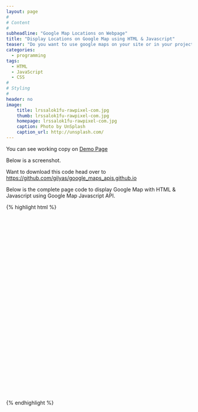 ```yaml
---
layout: page
#
# Content
#
subheadline: "Google Map Locations on Webpage"
title: "Display Locations on Google Map using HTML & Javascript"
teaser: "Do you want to use google maps on your site or in your project and wondering where to start? Than you likely will like the integration of <em>Google Maps</em>. It enables you to display Maps and put locations marakers on maps that looks in each browser delicious."
categories:
  - programming
tags:
  - HTML
  - JavaScript
  - CSS
#
# Styling
#
header: no
image:
    title: lrssalok1fu-rawpixel-com.jpg
    thumb: lrssalok1fu-rawpixel-com.jpg
    homepage: lrssalok1fu-rawpixel-com.jpg
    caption: Photo by UnSplash
    caption_url: http://unsplash.com/
---
```

You can see working copy on <a href="https://gilyas.github.io/google_maps_apis.github.io/google_maps_places_api/google_map_places.html" target=_blank>Demo Page</a><br/>

Below is a screenshot.<br/>
<img src="{{ site.urlimg }}screenshots/lrssalok1fu-rawpixel-com.jpg" alt=""><br/>

Want to download this code head over to <a href="https://github.com/gilyas/google_maps_apis.github.io" target=_blank>https://github.com/gilyas/google_maps_apis.github.io</a><br/>

Below is the complete page code to display Google Map with HTML & Javascript using Google Map Javascript API.<br/>

{% highlight html %}
<html>
<head>
    <meta name="viewport" content="width=device-width" />
    <title>Index</title>
</head>
<body>
    <div id="divMap" style="width: 500px; height: 500px">
    </div>
    <script type="text/javascript" src="https://maps.googleapis.com/maps/api/js?key=AIzaSyBip14VfDly0JQJXcMDy7wUVIdS-MfAiVo"></script>
    <script type="text/javascript">
        var markers = [{'title': 'Islamabad','lat': '33.669300','lng': '72.844800','description': 'Capital City of Pakistan. Lush green and great views and weather.'},{'title': 'Lahore','lat': '31.924600','lng': '74.284700','description': 'Lahore City of Lively People, is the Heart of the Pakistani Province Punjab.'}];
        window.onload = function () {
            var mapOptions = {
                center: new google.maps.LatLng(markers[0].lat, markers[0].lng),
                zoom: 7,
                mapTypeId: google.maps.MapTypeId.ROADMAP,
                //disableDefaultUI: true
                panControl: true,
                zoomControl: true,
                mapTypeControl: true,
                scaleControl: true,
                streetViewControl: true,
                overviewMapControl: true,
                rotateControl: true,
                mapTypeId: google.maps.MapTypeId.TERRAIN
            };
            var infoWindow = new google.maps.InfoWindow();
            var map = new google.maps.Map(document.getElementById("divMap"), mapOptions);
            for (i = 0; i < markers.length; i++) {
                var data = markers[i]
                var myLatlng = new google.maps.LatLng(data.lat, data.lng);
                var marker = new google.maps.Marker({
                    position: myLatlng,
                    map: map,
                    title: data.title,
                    animation: google.maps.Animation.BOUNCE
                });
                (function (marker, data) {
                    google.maps.event.addListener(marker, "click", function (e) {
                        infoWindow.setContent(data.description);
                        infoWindow.open(map, marker);
                    });
                })(marker, data);
            }
        }
    </script>

</body>
</html>
{% endhighlight %}

